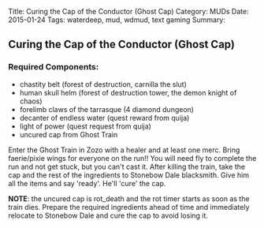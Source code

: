 Title: Curing the Cap of the Conductor (Ghost Cap)
Category: MUDs
Date: 2015-01-24
Tags: waterdeep, mud, wdmud, text gaming
Summary:

## Curing the Cap of the Conductor (Ghost Cap)

### Required Components:
* chastity belt (forest of destruction, carnilla the slut)
* human skull helm (forest of destruction tower, the demon knight of chaos)
* forelimb claws of the tarrasque (4 diamond dungeon)
* decanter of endless water (quest reward from quija)
* light of power (quest request from quija)
* uncured cap from Ghost Train

Enter the Ghost Train in Zozo with a healer and at least one merc. Bring faerie/pixie wings for everyone on the run!!
You will need fly to complete the run and not get stuck, but you can't cast it. After killing the train, take the cap
and the rest of the ingredients to Stonebow Dale blacksmith. Give him all the items and say 'ready'. He'll 'cure' the
cap.

**NOTE**: the uncured cap is rot_death and the rot timer starts as soon as the train dies. Prepare the required
ingredients ahead of time and immediately relocate to Stonebow Dale and cure the cap to avoid losing it.

